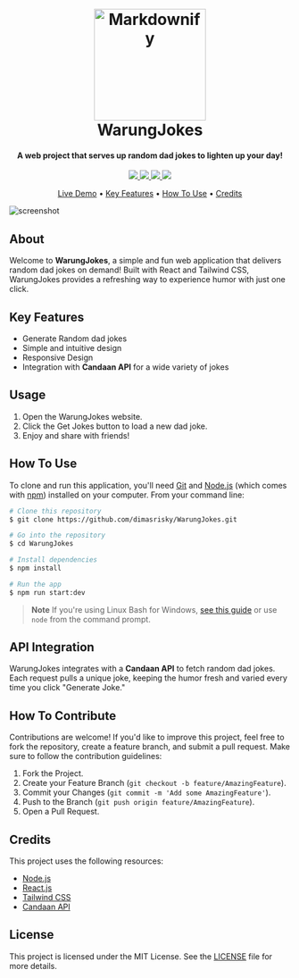 <h1 align="center">
  <br>
  <a href="#"><img src="https://github.com/user-attachments/assets/585f544b-39d1-4e01-9b20-08e6e3ef1904" alt="Markdownify" width="200"></a>
  <br>
  WarungJokes
  <br>
</h1>

<h4 align="center">A web project that serves up random dad jokes to lighten up your day!</h4>

<p align="center">
  <a href="https://www.linkedin.com/in/dimasrizkymaulana/">
    <img src="https://img.shields.io/badge/LinkedIn-Connect-blue.svg?style=flat&logo=linkedin">
  </a>
  <a href="https://github.com/dimasrisky">
    <img src="https://img.shields.io/badge/GitHub-Follow-black.svg?style=flat&logo=github">
  </a>
  <a href="https://www.instagram.com/your-profile">
    <img src="https://img.shields.io/badge/Instagram-Follow-E4405F.svg?style=flat&logo=instagram">
  </a>
  <a href="https://dribbble.com/your-profile">
    <img src="https://img.shields.io/badge/Dribbble-Follow-ff69b4.svg?style=flat&logo=dribbble">
  </a>
</p>

<p align="center">
  <a href="https://warung-jokes.vercel.app/">Live Demo</a> •
  <a href="#key-features">Key Features</a> •
  <a href="#how-to-use">How To Use</a> •
  <a href="#credits">Credits</a>
</p>

![screenshot](https://github.com/user-attachments/assets/4dc2b851-70a2-4f44-8b2d-11f4d818cc04)

## About
Welcome to __WarungJokes__, a simple and fun web application that delivers random dad jokes on demand! Built with React and Tailwind CSS, WarungJokes provides a refreshing way to experience humor with just one click.

## Key Features

* Generate Random dad jokes
* Simple and intuitive design
* Responsive Design
* Integration with __Candaan API__ for a wide variety of jokes

## Usage

1. Open the WarungJokes website.
2. Click the Get Jokes button to load a new dad joke.
3. Enjoy and share with friends!

## How To Use

To clone and run this application, you'll need [Git](https://git-scm.com) and [Node.js](https://nodejs.org/en/download/) (which comes with [npm](http://npmjs.com)) installed on your computer. From your command line:

```bash
# Clone this repository
$ git clone https://github.com/dimasrisky/WarungJokes.git

# Go into the repository
$ cd WarungJokes

# Install dependencies
$ npm install

# Run the app
$ npm run start:dev
```

> **Note**
> If you're using Linux Bash for Windows, [see this guide](https://www.howtogeek.com/261575/how-to-run-graphical-linux-desktop-applications-from-windows-10s-bash-shell/) or use `node` from the command prompt.

## API Integration

WarungJokes integrates with a __Candaan API__ to fetch random dad jokes. Each request pulls a unique joke, keeping the humor fresh and varied every time you click "Generate Joke."

## How To Contribute

Contributions are welcome! If you'd like to improve this project, feel free to fork the repository, create a feature branch, and submit a pull request. Make sure to follow the contribution guidelines:

1. Fork the Project.
2. Create your Feature Branch (`git checkout -b feature/AmazingFeature`).
3. Commit your Changes (`git commit -m 'Add some AmazingFeature'`).
4. Push to the Branch (`git push origin feature/AmazingFeature`).
5. Open a Pull Request.

## Credits

This project uses the following resources:

- [Node.js](https://nodejs.org/)
- [React.js](https://react.dev/)
- [Tailwind CSS](https://react.dev/)
- [Candaan API](https://github.com/ardhptr21/candaan-api)

## License

This project is licensed under the MIT License. See the [LICENSE](./LICENSE) file for more details.
